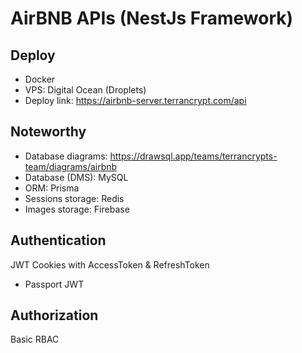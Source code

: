 # AirBNB APIs (NestJs Framework)

## Deploy
- Docker
- VPS: Digital Ocean (Droplets)
- Deploy link: https://airbnb-server.terrancrypt.com/api

## Noteworthy
- Database diagrams: https://drawsql.app/teams/terrancrypts-team/diagrams/airbnb
- Database (DMS): MySQL
- ORM: Prisma
- Sessions storage: Redis
- Images storage: Firebase

## Authentication
JWT Cookies with AccessToken & RefreshToken
- Passport JWT

## Authorization
Basic RBAC

